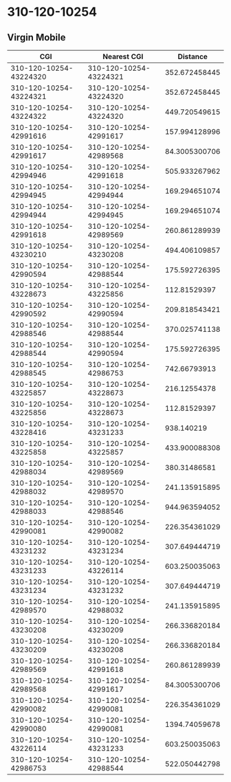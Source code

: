 # 310-120-10254
## Virgin Mobile


| CGI | Nearest CGI | Distance |
|-----|-------------|----------|
| 310-120-10254-43224320 | 310-120-10254-43224321 | 352.672458445 |
| 310-120-10254-43224321 | 310-120-10254-43224320 | 352.672458445 |
| 310-120-10254-43224322 | 310-120-10254-43224320 | 449.720549615 |
| 310-120-10254-42991616 | 310-120-10254-42991617 | 157.994128996 |
| 310-120-10254-42991617 | 310-120-10254-42989568 | 84.3005300706 |
| 310-120-10254-42994946 | 310-120-10254-42991618 | 505.933267962 |
| 310-120-10254-42994945 | 310-120-10254-42994944 | 169.294651074 |
| 310-120-10254-42994944 | 310-120-10254-42994945 | 169.294651074 |
| 310-120-10254-42991618 | 310-120-10254-42989569 | 260.861289939 |
| 310-120-10254-43230210 | 310-120-10254-43230208 | 494.406109857 |
| 310-120-10254-42990594 | 310-120-10254-42988544 | 175.592726395 |
| 310-120-10254-43228673 | 310-120-10254-43225856 | 112.81529397 |
| 310-120-10254-42990592 | 310-120-10254-42990594 | 209.818543421 |
| 310-120-10254-42988546 | 310-120-10254-42988544 | 370.025741138 |
| 310-120-10254-42988544 | 310-120-10254-42990594 | 175.592726395 |
| 310-120-10254-42988545 | 310-120-10254-42986753 | 742.66793913 |
| 310-120-10254-43225857 | 310-120-10254-43228673 | 216.12554378 |
| 310-120-10254-43225856 | 310-120-10254-43228673 | 112.81529397 |
| 310-120-10254-43228416 | 310-120-10254-43231233 | 938.140219 |
| 310-120-10254-43225858 | 310-120-10254-43225857 | 433.900088308 |
| 310-120-10254-42988034 | 310-120-10254-42989569 | 380.31486581 |
| 310-120-10254-42988032 | 310-120-10254-42989570 | 241.135915895 |
| 310-120-10254-42988033 | 310-120-10254-42988546 | 944.963594052 |
| 310-120-10254-42990081 | 310-120-10254-42990082 | 226.354361029 |
| 310-120-10254-43231232 | 310-120-10254-43231234 | 307.649444719 |
| 310-120-10254-43231233 | 310-120-10254-43226114 | 603.250035063 |
| 310-120-10254-43231234 | 310-120-10254-43231232 | 307.649444719 |
| 310-120-10254-42989570 | 310-120-10254-42988032 | 241.135915895 |
| 310-120-10254-43230208 | 310-120-10254-43230209 | 266.336820184 |
| 310-120-10254-43230209 | 310-120-10254-43230208 | 266.336820184 |
| 310-120-10254-42989569 | 310-120-10254-42991618 | 260.861289939 |
| 310-120-10254-42989568 | 310-120-10254-42991617 | 84.3005300706 |
| 310-120-10254-42990082 | 310-120-10254-42990081 | 226.354361029 |
| 310-120-10254-42990080 | 310-120-10254-42990081 | 1394.74059678 |
| 310-120-10254-43226114 | 310-120-10254-43231233 | 603.250035063 |
| 310-120-10254-42986753 | 310-120-10254-42988544 | 522.050442798 |
